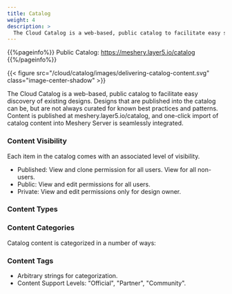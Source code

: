 ```yaml
---
title: Catalog
weight: 4
description: >
  The Cloud Catalog is a web-based, public catalog to facilitate easy sharing and discovery of common cloud native architectures and design patterns.
---
```


{{%pageinfo%}}
Public Catalog: https://meshery.layer5.io/catalog
{{%/pageinfo%}}

{{< figure src="/cloud/catalog/images/delivering-catalog-content.svg"  class="image-center-shadow" >}}

The Cloud Catalog is a web-based, public catalog to facilitate easy discovery of existing designs. Designs that are published into the catalog can be, but are not always curated for known best practices and patterns. Content is published at meshery.layer5.io/catalog, and one-click import of catalog content into Meshery Server is seamlessly integrated.

### Content Visibility

Each item in the catalog comes with an associated level of visibility.

- Published: View and clone permission for all users. View for all non-users.
- Public: View and edit permissions for all users.
- Private: View and edit permissions only for design owner.

### Content Types


### Content Categories

Catalog content is categorized in a number of ways:
 
<!-- List design metadata and descriptions here -->

### Content Tags

- Arbitrary strings for categorization.
- Content Support Levels: "Official", "Partner", "Community".
